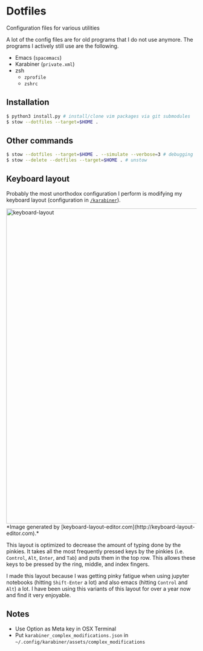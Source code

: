 Dotfiles
========

Configuration files for various utilities

A lot of the config files are for old programs that I do not use anymore. The programs I actively still use are the following.

- Emacs (`spacemacs`)
- Karabiner (`private.xml`)
- zsh
  - `zprofile`
  - `zshrc`

## Installation

```bash
$ python3 install.py # install/clone vim packages via git submodules
$ stow --dotfiles --target=$HOME .
```

## Other commands

```bash
$ stow --dotfiles --target=$HOME . --simulate --verbose=3 # debugging
$ stow --delete --dotfiles --target=$HOME . # unstow
```

## Keyboard layout

Probably the most unorthodox configuration I perform is modifying my keyboard layout (configuration in [`/karabiner`](karabiner)).

<img width="835" alt="keyboard-layout" src="https://github.com/ebanner/dotfiles/assets/2068912/a8f42dbc-5b95-433f-8c43-0bf6c54068d5">
*Image generated by [keyboard-layout-editor.com](http://keyboard-layout-editor.com).*

This layout is optimized to decrease the amount of typing done by the pinkies. It takes all the most frequently pressed keys by the pinkies (i.e. `Control`, `Alt`, `Enter`, and `Tab`) and puts them in the top row. This allows these keys to be pressed by the ring, middle, and index fingers.

I made this layout because I was getting pinky fatigue when using jupyter notebooks (hitting `Shift-Enter` a lot) and also emacs (hitting `Control` and `Alt`) a lot. I have been using this variants of this layout for over a year now and find it very enjoyable.

## Notes

- Use Option as Meta key in OSX Terminal
- Put `karabiner_complex_modifications.json` in `~/.config/karabiner/assets/complex_modifications`
